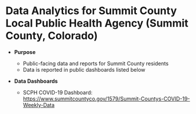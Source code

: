 # Data Analytics for Summit County Local Public Health Agency (Summit County, Colorado)

* **Purpose** 
  - Public-facing data and reports for Summit County residents
  - Data is reported in  public dashboards listed below 
  
* **Data Dashboards** 
  - SCPH COVID-19 Dashboard: https://www.summitcountyco.gov/1579/Summit-Countys-COVID-19-Weekly-Data
  
